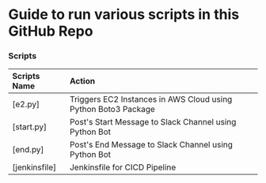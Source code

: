 # Guide to run various scripts in this GitHub Repo

### Scripts
| Scripts Name       | Action  | 
|:------------- |:-------------|
| [e2.py]     | Triggers EC2 Instances in AWS Cloud using Python Boto3 Package |
| [start.py]     | Post's Start Message to Slack Channel using Python Bot |
| [end.py]    | Post's End Message to Slack Channel using Python Bot|
| [jenkinsfile]     | Jenkinsfile for CICD Pipeline|
